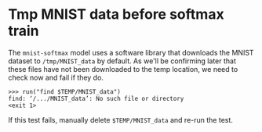 # Tmp MNIST data before softmax train

The `mnist-softmax` model uses a software library that downloads the
MNIST dataset to `/tmp/MNIST_data` by default. As we'll be confirming
later that these files have not been downloaded to the temp location,
we need to check now and fail if they do.

    >>> run("find $TEMP/MNIST_data")
    find: ‘/.../MNIST_data’: No such file or directory
    <exit 1>

If this test fails, manually delete `$TEMP/MNIST_data` and re-run the
test.
